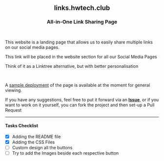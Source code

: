 <div align="center">
    <h2>links.hwtech.club</h2>
    <h3>All-in-One Link Sharing Page</h3>
</div>
<br>

<!-- Description Paragraph -->
<p>This website is a landing page that allows us to easily share multiple links on our social media pages.</p>
<p>This link will be placed in the website section for all our Social Media Pages</p>
<p>Think of it as a Linktree alternative, but with better personalisation</p>
<br>
<p>A <a href="https://cr2007.github.io/links.hwtech.club/">sample deployment</a> of the page is available at the moment for general viewing.</p>
<p>If you have any suggestions, feel free to put it forward via an <a href="https://github.com/cr2007/links.hwtech.club/issues"><b>Issue</b></a>, or if you want to work on it yourself, you can fork the project and then set-up a Pull Request</p>

---

#### Tasks Checklist
- [x] Adding the README file
- [x] Adding the CSS Files
- [ ] Custom design all the buttons
- [ ] Try to add the Images beside each respective button
